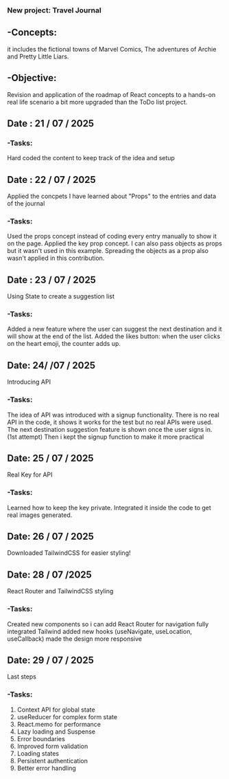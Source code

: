 ### New project: Travel Journal
## -Concepts:
it includes the fictional towns of Marvel Comics, The adventures of Archie and Pretty Little Liars.

## -Objective:
Revision and application of the roadmap of React concepts to a hands-on real life scenario a bit more upgraded than the ToDo list project.


## Date : 21 / 07 / 2025
### -Tasks:
Hard coded the content to keep track of the idea and setup


## Date : 22 / 07 / 2025
Applied the concpets I have learned about "Props" to the entries and data of the journal
### -Tasks: 
Used the props concept instead of coding every entry manually to show it on the page.
Applied the key prop concept.
I can also pass objects as props but it wasn't used in this example. Spreading the objects as a prop also wasn't applied in this contribution.

## Date : 23 / 07 / 2025
Using State to create a suggestion list
### -Tasks:
Added a new feature where the user can suggest the next destination and it will show at the end of the list.
Added the likes button: when the user clicks on the heart emoji, the counter adds up.

## Date: 24/ /07 / 2025
Introducing API
### -Tasks:
The idea of API was introduced with a signup functionality. There is no real API in the code, it shows it works for the test 
but no real APIs were used. 
The next destination suggestion feature is shown once the user signs in. (1st attempt)
Then i kept the signup function to make it more practical

## Date: 25 / 07 / 2025
Real Key for API
### -Tasks:
Learned how to keep the key private.
Integrated it inside the code to get real images generated.

## Date: 26 / 07 / 2025
Downloaded TailwindCSS for easier styling!

## Date: 28 / 07 /2025
React Router and TailwindCSS styling
### -Tasks:
Created new components so i can add React Router for navigation
fully integrated Tailwind
added new hooks (useNavigate, useLocation, useCallback)
made the design more responsive

## Date: 29 / 07 / 2025
Last steps
### -Tasks:
1. Context API for global state
2. useReducer for complex form state
3. React.memo for performance
4. Lazy loading and Suspense
5. Error boundaries
6. Improved form validation
7. Loading states
8. Persistent authentication
9. Better error handling
